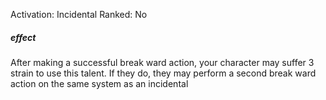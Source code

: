 Activation: Incidental
Ranked: No
##### effect
After making a successful break ward action,
your character may suffer 3 strain to use this
talent. If they do, they may perform a second
break ward action on the same system as an
incidental